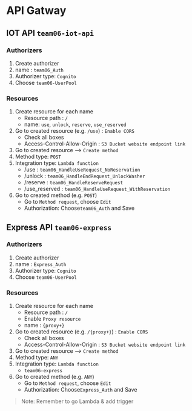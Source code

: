 # API Gatway

## IOT API `team06-iot-api`
### Authorizers
1. Create authorizer
2. name : `team06_Auth`
3. Authorizer type: `Cognito`
4. Choose `team06-UserPool`
### Resources
1. Create resource for each name
    - Resource path : `/`
    - name: `use`, `unlock`, `reserve`, `use_reserved`
2. Go to created resource (e.g. `/use`) : `Enable CORS`
    - Check all boxes
    - Access-Control-Allow-Origin : `S3 Bucket website endpoint link`
3. Go to created resource --> `Create method`
4. Method type: `POST`
5. Integration type: `Lambda function`
    - /use : `team06_HandleUseRequest_NoReservation`
    - /unlock : `team06_HandleEndRequest_UnlockWasher`
    - /reserve : `team06_HandleReserveRequest`
    - /use_reserved : `team06_HandleUseRequest_WithReservation`
6. Go to created method (e.g. `POST`)
    - Go to `Method request`, choose `Edit`
    - Authorization: Choose`team06_Auth` and Save

## Express API `team06-express`
### Authorizers
1. Create authorizer
2. name : `Express_Auth`
3. Authorizer type: `Cognito`
4. Choose `team06-UserPool`
### Resources
1. Create resource for each name
    - Resource path : `/`
    - Enable `Proxy resource`
    - name : `{proxy+}` 
2. Go to created resource (e.g. `/{proxy+}`) : `Enable CORS`
    - Check all boxes
    - Access-Control-Allow-Origin : `S3 Bucket website endpoint link`
3. Go to created resource --> `Create method`
4. Method type: `ANY`
5. Integration type: `Lambda function`
    - `team06-express`
6. Go to created method (e.g. `ANY`)
    - Go to `Method request`, choose `Edit`
    - Authorization: Choose`Express_Auth` and Save

> Note:
Remember to go Lambda & add trigger
    